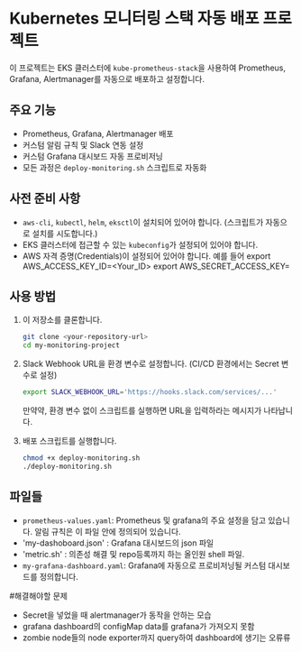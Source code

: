 # Kubernetes 모니터링 스택 자동 배포 프로젝트

이 프로젝트는 EKS 클러스터에 `kube-prometheus-stack`을 사용하여 Prometheus, Grafana, Alertmanager를 자동으로 배포하고 설정합니다.

## 주요 기능

- Prometheus, Grafana, Alertmanager 배포
- 커스텀 알림 규칙 및 Slack 연동 설정
- 커스텀 Grafana 대시보드 자동 프로비저닝
- 모든 과정은 `deploy-monitoring.sh` 스크립트로 자동화

## 사전 준비 사항

- `aws-cli`, `kubectl`, `helm`, `eksctl`이 설치되어 있어야 합니다. (스크립트가 자동으로 설치를 시도합니다.)
- EKS 클러스터에 접근할 수 있는 `kubeconfig`가 설정되어 있어야 합니다.
- AWS 자격 증명(Credentials)이 설정되어 있어야 합니다.
예를 들어
export AWS_ACCESS_KEY_ID=<Your_ID>
export AWS_SECRET_ACCESS_KEY=<Your Access Key>

## 사용 방법

1.  이 저장소를 클론합니다.
    ```sh
    git clone <your-repository-url>
    cd my-monitoring-project
    ```

2.  Slack Webhook URL을 환경 변수로 설정합니다. (CI/CD 환경에서는 Secret 변수로 설정)
    ```sh
    export SLACK_WEBHOOK_URL='https://hooks.slack.com/services/...'
    ```
    만약약, 환경 변수 없이 스크립트를 실행하면 URL을 입력하라는 메시지가 나타납니다.

3.  배포 스크립트를 실행합니다.
    ```sh
    chmod +x deploy-monitoring.sh
    ./deploy-monitoring.sh
    ```

## 파일들
- `prometheus-values.yaml`: Prometheus 및 grafana의 주요 설정을 담고 있습니다. 알림 규칙은 이 파일 안에 정의되어 있습니다.
- 'my-dashoboard.json' : Grafana 대시보드의 json 파일
- 'metric.sh' : 의존성 해결 및 repo등록까지 하는 올인원 shell 파일.
- `my-grafana-dashboard.yaml`: Grafana에 자동으로 프로비저닝될 커스텀 대시보드를 정의합니다.

#해결해야할 문제
- Secret을 넣었을 때 alertmanager가 동작을 안하는 모습
- grafana dashboard의 configMap data를 grafana가 가져오지 못함
- zombie node들의 node exporter까지 query하여 dashboard에 생기는 오류류